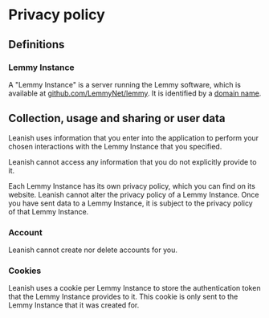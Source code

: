 # Privacy policy

## Definitions

### Lemmy Instance

A "Lemmy Instance" is a server running the Lemmy software, which is available at [github.com/LemmyNet/lemmy](https://github.com/LemmyNet/lemmy). It is identified by a [domain name](https://en.wikipedia.org/wiki/Domain_name).

## Collection, usage and sharing or user data

Leanish uses information that you enter into the application to perform your chosen interactions with the Lemmy Instance that you specified.

Leanish cannot access any information that you do not explicitly provide to it.

Each Lemmy Instance has its own privacy policy, which you can find on its website. Leanish cannot alter the privacy policy of a Lemmy Instance. Once you have sent data to a Lemmy Instance, it is subject to the privacy policy of that Lemmy Instance.

### Account

Leanish cannot create nor delete accounts for you.

### Cookies

Leanish uses a cookie per Lemmy Instance to store the authentication token that the Lemmy Instance provides to it. This cookie is only sent to the Lemmy Instance that it was created for.
